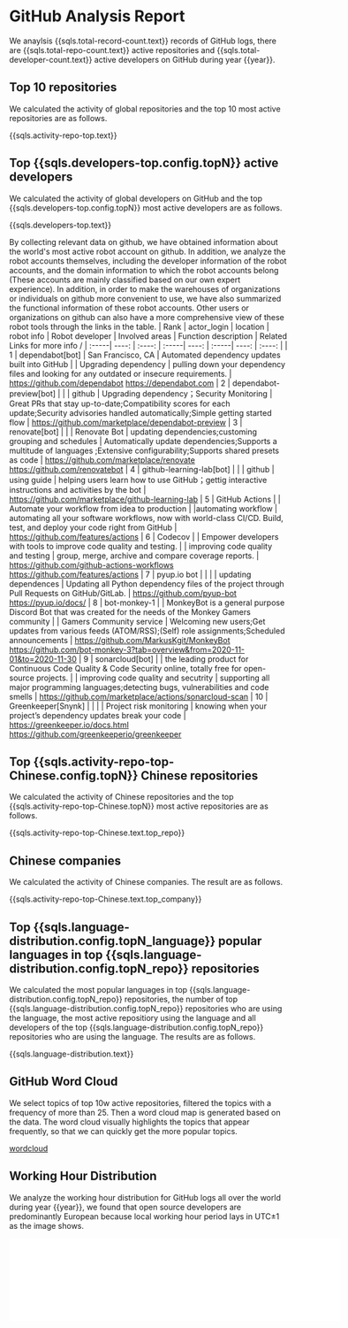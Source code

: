 # GitHub Analysis Report

We anaylsis {{sqls.total-record-count.text}} records of GitHub logs, there are {{sqls.total-repo-count.text}} active repositories and {{sqls.total-developer-count.text}} active developers on GitHub during year {{year}}.

## Top 10 repositories

We calculated the activity of global repositories and the top 10 most active repositories are as follows.

{{sqls.activity-repo-top.text}}

## Top {{sqls.developers-top.config.topN}} active developers

We calculated the activity of global developers on GitHub and the top {{sqls.developers-top.config.topN}} most active developers are as follows.

{{sqls.developers-top.text}}

By collecting relevant data on github, we have obtained information about the world's most active robot account on github. In addition, we analyze the robot accounts themselves, including the developer information of the robot accounts, and the domain information to which the robot accounts belong (These accounts are mainly classified based on our own expert experience). In addition, in order to make the warehouses of organizations or individuals on github more convenient to use, we have also summarized the functional information of these robot accounts. Other users or organizations on github can also have a more comprehensive view of these robot tools through the links in the table.
| Rank | actor_login | location | robot info | Robot developer | Involved areas | Function description | Related Links for more info /
| :-----| ----: | :----: | :-----| ----:  | :-----| ----: | :----: |
| 1 | dependabot[bot] | San Francisco, CA | Automated dependency updates built into GitHub |  | Upgrading  dependency | pulling down your dependency files and looking  for any outdated or insecure requirements. | https://github.com/dependabot https://dependabot.com
| 2 | dependabot-preview[bot] |  |  | github | Upgrading  dependency；Security Monitoring | Great PRs that stay up-to-date;Compatibility scores for each update;Security advisories handled automatically;Simple getting started flow |  https://github.com/marketplace/dependabot-preview
| 3 | renovate[bot] |  |  | Renovate Bot | updating dependencies;customing grouping and schedules | Automatically update dependencies;Supports a multitude of languages ;Extensive configurability;Supports shared presets as code | https://github.com/marketplace/renovate https://github.com/renovatebot
| 4 | github-learning-lab[bot] |  |  | github | using guide | helping  users learn how to use GitHub；gettig  interactive instructions and activities by the bot | https://github.com/marketplace/github-learning-lab
| 5 | GitHub Actions |  | Automate your workflow from idea to production |  |automating workflow | automating all your software workflows, now with world-class CI/CD. Build, test, and deploy your code right from GitHub |  https://github.com/features/actions
| 6 | Codecov |  | Empower developers with tools to improve code quality and testing. |  | improving code quality and testing | group, merge, archive and compare coverage reports. |  https://github.com/github-actions-workflows https://github.com/features/actions
| 7 | pyup.io bot |  |  |  | updating dependences | Updating  all Python dependency files of the project through Pull Requests on GitHub/GitLab. |  https://github.com/pyup-bot https://pyup.io/docs/
| 8 | bot-monkey-1 |  | MonkeyBot is a general purpose Discord Bot that was created for the needs of the Monkey Gamers community |  | Gamers Community service | Welcoming new users;Get updates from various feeds (ATOM/RSS);(Self) role assignments;Scheduled announcements |  https://github.com/MarkusKgit/MonkeyBot https://github.com/bot-monkey-3?tab=overview&from=2020-11-01&to=2020-11-30
| 9 | sonarcloud[bot] |  | the leading product for Continuous Code Quality & Code Security online, totally free for open-source projects.  |  | improving code quality and secutrity | supporting all major programming languages;detecting bugs, vulnerabilities and code smells |  https://github.com/marketplace/actions/sonarcloud-scan
| 10 | Greenkeeper[Snynk] |  |  |  | Project risk monitoring | knowing when your project’s dependency updates break your code | https://greenkeeper.io/docs.html https://github.com/greenkeeperio/greenkeeper

## Top {{sqls.activity-repo-top-Chinese.config.topN}} Chinese repositories

We calculated the activity of Chinese repositories and the top {{sqls.activity-repo-top-Chinese.topN}} most active repositories are as follows.

{{sqls.activity-repo-top-Chinese.text.top_repo}}

## Chinese companies

We calculated the activity of Chinese companies. The result are as follows.

{{sqls.activity-repo-top-Chinese.text.top_company}}

## Top {{sqls.language-distribution.config.topN_language}} popular languages in top {{sqls.language-distribution.config.topN_repo}} repositories

We calculated the most popular languages in top {{sqls.language-distribution.config.topN_repo}} repositories, the number of top {{sqls.language-distribution.config.topN_repo}} repositories who are using the language, the most active repositiory using the language and all developers of the top {{sqls.language-distribution.config.topN_repo}} repositories who are using the language. The results are as follows.

{{sqls.language-distribution.text}}

## GitHub Word Cloud

We select topics of top 10w active repositories, filtered the topics with a frequency of more than 25. Then a word cloud map is generated based on the data. The word cloud visually highlights the topics that appear frequently, so that we can quickly get the more popular topics.

[wordcloud](/word-cloud.html ':include')

## Working Hour Distribution

We analyze the working hour distribution for GitHub logs all over the world during year {{year}}, we found that open source developers are predominantly European because local working hour period lays in UTC±1 as the image shows.

<embed src="{{sqls.working-hour-distribution.text}}&lang=en" style="width:600" />
